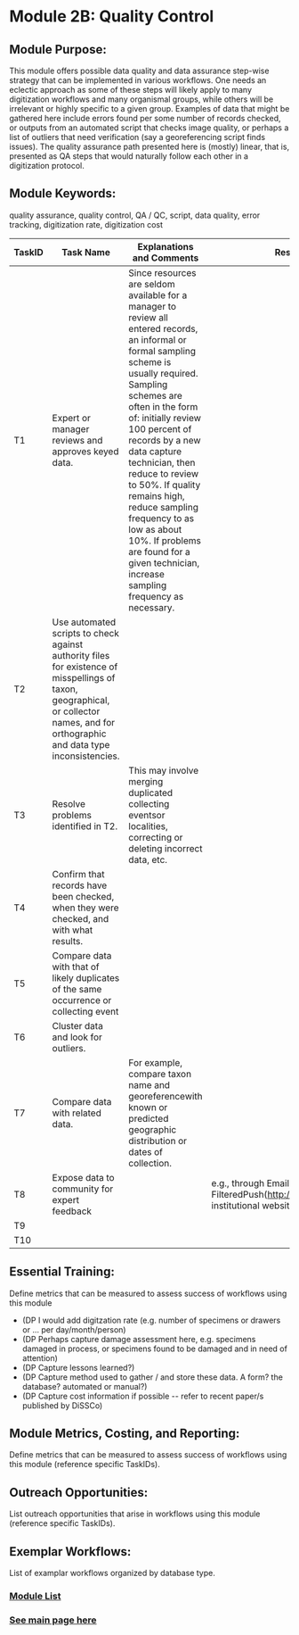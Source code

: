 # Module 2B: Quality Control 

## Module Purpose: 
This module offers possible data quality and data assurance step-wise strategy that can be implemented in various workflows. One needs an eclectic approach as some of these steps will likely apply to many digitization workflows and many organismal groups, while others will be irrelevant or highly specific to a given group. Examples of data that might be gathered here include errors found per some number of records checked, or outputs from an automated script that checks image quality, or perhaps a list of outliers that need verification (say a georeferencing script finds issues). The quality assurance path presented here is (mostly) linear, that is, presented as QA steps that would naturally follow each other in a digitization protocol.

## Module Keywords: 
quality assurance, quality control, QA / QC, script, data quality, error tracking, digitization rate, digitization cost


| TaskID | Task Name | Explanations and Comments | Resources |
|--------|-----------|---------------------------|-----------|
|T1| Expert or manager reviews and approves keyed data.|Since resources are seldom available for a manager to review all entered records,  an informal or formal sampling scheme is usually required. Sampling schemes are often in the form of: initially review 100 percent of records by a new data capture technician, then reduce to review to 50%. If quality remains high, reduce sampling frequency to as low as about 10%. If problems are found for a given technician, increase sampling frequency as necessary. ||
|T2|Use automated scripts to check against authority files for existence of misspellings of taxon, geographical, or collector names, and for orthographic and data type inconsistencies.|||
|T3|Resolve problems identified in T2.|This may involve merging duplicated collecting eventsor localities, correcting or deleting incorrect data, etc.||
|T4|Confirm that records have been checked, when they were checked, and with what results.|||
|T5|Compare data with that of likely duplicates of the same occurrence  or collecting event|||
|T6|Cluster data and look for outliers.|||
|T7|Compare data with related data.|For example, compare taxon name and georeferencewith known or predicted geographic distribution or dates of collection.||
|T8|Expose data to community for expert feedback||e.g., through Email, FilteredPush(http://wiki.filteredpush.org), institutional website, etc.|
|T9||||
|T10||||



## Essential Training: 
Define metrics that can be measured to assess success of workflows using this module  
- (DP I would add digitzation rate (e.g. number of specimens or drawers or ... per day/month/person)  
- (DP Perhaps capture damage assessment here, e.g. specimens damaged in process, or specimens found to be damaged and in need of attention)  
- (DP Capture lessons learned?)  
- (DP Capture method used to gather / and store these data. A form? the database? automated or manual?)  
- (DP Capture cost information if possible -- refer to recent paper/s published by DiSSCo)  

## Module Metrics, Costing, and Reporting: 
Define metrics that can be measured to assess success of workflows using this module (reference specific TaskIDs).

## Outreach Opportunities: 
List outreach opportunities that arise in workflows using this module (reference specific TaskIDs).

## Exemplar Workflows: 
List of examplar workflows organized by database type.

### [Module List](https://entcollnet.github.io/BugFlow/modules/)
### [See main page here](https://entcollnet.github.io/BugFlow/)
